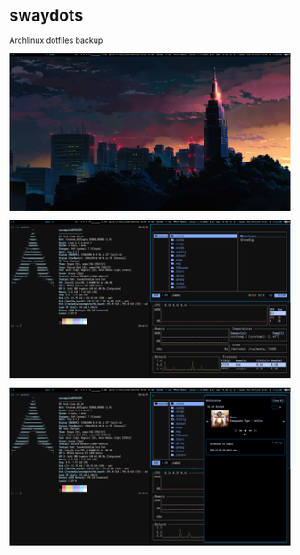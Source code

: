 # swaydots

Archlinux dotfiles backup

![screenshot_1](./scr0.png)

![screenshot_2](./scr1.png) 

![screenshot_3](./scr2.png) 
